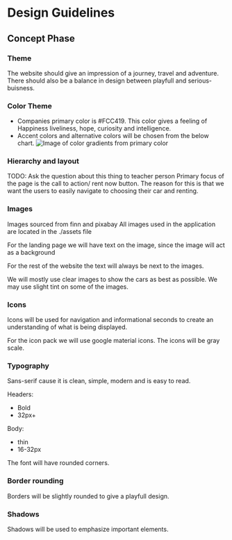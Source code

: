 # Design Guidelines

## Concept Phase

### Theme
The website should give an impression of a journey, travel and adventure. There should also be a balance in design between playfull and serious-buisness.


### Color Theme
- Companies primary color is #FCC419. This color gives a feeling of Happiness liveliness, hope, curiosity and intelligence.
- Accent colors and alternative colors will be chosen from the below chart.
![Image of color gradients from primary color](assets/image.png)

### Hierarchy and layout
TODO: Ask the question about this thing to teacher person
Primary focus of the page is the call to action/ rent now button. The reason for this is that we want the users to easily navigate to choosing their car and renting.

### Images
Images sourced from finn and pixabay
All images used in the application are located in the ./assets file

For the landing page we will have text on the image, since the image will act as a background

For the rest of the website the text will always be next to the images.

We will mostly use clear images to show the cars as best as possible. We may use slight tint on some of the images.

### Icons
Icons will be used for navigation and informational seconds to create an understanding of what is being displayed.

For the icon pack we will use google material icons. The icons will be gray scale.

### Typography
Sans-serif cause it is clean, simple, modern and is easy to read. 

Headers:
- Bold
- 32px+

Body:
- thin
- 16-32px

The font will have rounded corners.


### Border rounding
Borders will be slightly rounded to give a playfull design.

### Shadows
Shadows will be used to emphasize important elements.
